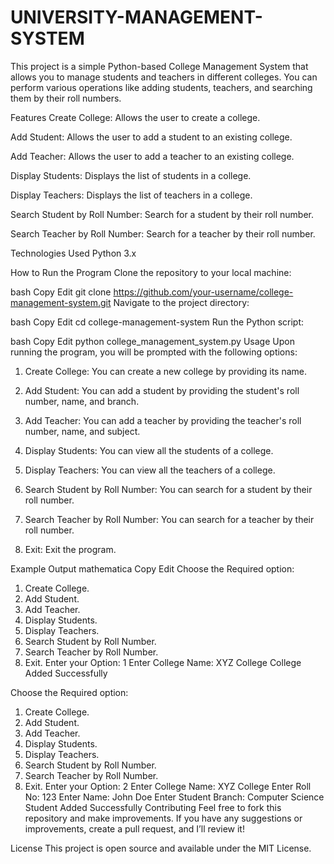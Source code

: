 # UNIVERSITY-MANAGEMENT-SYSTEM

This project is a simple Python-based College Management System that allows you to manage students and teachers in different colleges. You can perform various operations like adding students, teachers, and searching them by their roll numbers.

Features
Create College: Allows the user to create a college.

Add Student: Allows the user to add a student to an existing college.

Add Teacher: Allows the user to add a teacher to an existing college.

Display Students: Displays the list of students in a college.

Display Teachers: Displays the list of teachers in a college.

Search Student by Roll Number: Search for a student by their roll number.

Search Teacher by Roll Number: Search for a teacher by their roll number.

Technologies Used
Python 3.x

How to Run the Program
Clone the repository to your local machine:

bash
Copy
Edit
git clone https://github.com/your-username/college-management-system.git
Navigate to the project directory:

bash
Copy
Edit
cd college-management-system
Run the Python script:

bash
Copy
Edit
python college_management_system.py
Usage
Upon running the program, you will be prompted with the following options:

1. Create College: You can create a new college by providing its name.

2. Add Student: You can add a student by providing the student's roll number, name, and branch.

3. Add Teacher: You can add a teacher by providing the teacher's roll number, name, and subject.

4. Display Students: You can view all the students of a college.

5. Display Teachers: You can view all the teachers of a college.

6. Search Student by Roll Number: You can search for a student by their roll number.

7. Search Teacher by Roll Number: You can search for a teacher by their roll number.

8. Exit: Exit the program.

Example Output
mathematica
Copy
Edit
Choose the Required option: 
1. Create College.
2. Add Student.
3. Add Teacher.
4. Display Students.
5. Display Teachers.
6. Search Student by Roll Number.
7. Search Teacher by Roll Number.
8. Exit.
Enter your Option: 1
Enter College Name: XYZ College
College Added Successfully

Choose the Required option: 
1. Create College.
2. Add Student.
3. Add Teacher.
4. Display Students.
5. Display Teachers.
6. Search Student by Roll Number.
7. Search Teacher by Roll Number.
8. Exit.
Enter your Option: 2
Enter College Name: XYZ College
Enter Roll No: 123
Enter Name: John Doe
Enter Student Branch: Computer Science
Student Added Successfully
Contributing
Feel free to fork this repository and make improvements. If you have any suggestions or improvements, create a pull request, and I’ll review it!

License
This project is open source and available under the MIT License.
